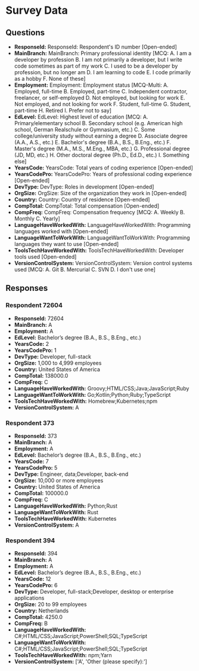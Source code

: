 # Survey Data

## Questions

- **ResponseId:** ResponseId: Respondent's ID number [Open-ended]
- **MainBranch:** MainBranch: Primary professional identity [MCQ: A. I am a developer by profession B. I am not primarily a developer, but I write code sometimes as part of my work C. I used to be a developer by profession, but no longer am D. I am learning to code E. I code primarily as a hobby F. None of these]
- **Employment:** Employment: Employment status [MCQ-Multi: A. Employed, full-time B. Employed, part-time C. Independent contractor, freelancer, or self-employed D. Not employed, but looking for work E. Not employed, and not looking for work F. Student, full-time G. Student, part-time H. Retired I. Prefer not to say]
- **EdLevel:** EdLevel: Highest level of education [MCQ: A. Primary/elementary school B. Secondary school (e.g. American high school, German Realschule or Gymnasium, etc.) C. Some college/university study without earning a degree D. Associate degree (A.A., A.S., etc.) E. Bachelor's degree (B.A., B.S., B.Eng., etc.) F. Master's degree (M.A., M.S., M.Eng., MBA, etc.) G. Professional degree (JD, MD, etc.) H. Other doctoral degree (Ph.D., Ed.D., etc.) I. Something else]
- **YearsCode:** YearsCode: Total years of coding experience [Open-ended]
- **YearsCodePro:** YearsCodePro: Years of professional coding experience [Open-ended]
- **DevType:** DevType: Roles in development [Open-ended]
- **OrgSize:** OrgSize: Size of the organization they work in [Open-ended]
- **Country:** Country: Country of residence [Open-ended]
- **CompTotal:** CompTotal: Total compensation [Open-ended]
- **CompFreq:** CompFreq: Compensation frequency [MCQ: A. Weekly B. Monthly C. Yearly]
- **LanguageHaveWorkedWith:** LanguageHaveWorkedWith: Programming languages worked with [Open-ended]
- **LanguageWantToWorkWith:** LanguageWantToWorkWith: Programming languages they want to use [Open-ended]
- **ToolsTechHaveWorkedWith:** ToolsTechHaveWorkedWith: Developer tools used [Open-ended]
- **VersionControlSystem:** VersionControlSystem: Version control systems used [MCQ: A. Git B. Mercurial C. SVN D. I don't use one]

## Responses

### Respondent 72604

- **ResponseId:** 72604
- **MainBranch:** A
- **Employment:** A
- **EdLevel:** Bachelor’s degree (B.A., B.S., B.Eng., etc.)
- **YearsCode:** 2
- **YearsCodePro:** 1
- **DevType:** Developer, full-stack
- **OrgSize:** 1,000 to 4,999 employees
- **Country:** United States of America
- **CompTotal:** 138000.0
- **CompFreq:** C
- **LanguageHaveWorkedWith:** Groovy;HTML/CSS;Java;JavaScript;Ruby
- **LanguageWantToWorkWith:** Go;Kotlin;Python;Ruby;TypeScript
- **ToolsTechHaveWorkedWith:** Homebrew;Kubernetes;npm
- **VersionControlSystem:** A

### Respondent 373

- **ResponseId:** 373
- **MainBranch:** A
- **Employment:** A
- **EdLevel:** Bachelor’s degree (B.A., B.S., B.Eng., etc.)
- **YearsCode:** 7
- **YearsCodePro:** 5
- **DevType:** Engineer, data;Developer, back-end
- **OrgSize:** 10,000 or more employees
- **Country:** United States of America
- **CompTotal:** 100000.0
- **CompFreq:** C
- **LanguageHaveWorkedWith:** Python;Rust
- **LanguageWantToWorkWith:** Rust
- **ToolsTechHaveWorkedWith:** Kubernetes
- **VersionControlSystem:** A

### Respondent 394

- **ResponseId:** 394
- **MainBranch:** A
- **Employment:** A
- **EdLevel:** Bachelor’s degree (B.A., B.S., B.Eng., etc.)
- **YearsCode:** 12
- **YearsCodePro:** 6
- **DevType:** Developer, full-stack;Developer, desktop or enterprise applications
- **OrgSize:** 20 to 99 employees
- **Country:** Netherlands
- **CompTotal:** 4250.0
- **CompFreq:** B
- **LanguageHaveWorkedWith:** C#;HTML/CSS;JavaScript;PowerShell;SQL;TypeScript
- **LanguageWantToWorkWith:** C#;HTML/CSS;JavaScript;PowerShell;SQL;TypeScript
- **ToolsTechHaveWorkedWith:** npm;Yarn
- **VersionControlSystem:** ['A', 'Other (please specify):']
